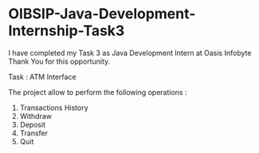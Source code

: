 # OIBSIP-Java-Development-Internship-Task3
I have completed my Task 3 as Java Development Intern at Oasis Infobyte Thank You for this opportunity.

Task : ATM Interface

The project allow to perform the following operations :
1. Transactions History
2. Withdraw
3. Deposit
4. Transfer
5. Quit
